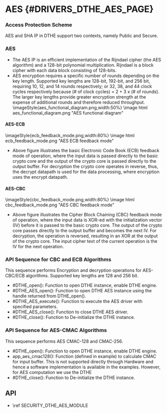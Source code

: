 # AES {#DRIVERS_DTHE_AES_PAGE}

### Access Protection Scheme
AES and SHA IP in DTHE support two contexts, namely Public and Secure. 

### AES
- The AES IP is an efficient implementation of the Rijndael cipher (the AES 
algorithm) and a 128-bit polynomial multiplication. Rijndael is a block cipher 
with each data block consisting of 128-bits.
- AES encryption requires a specific number of rounds depending on the key length.
Supported key lengths are 128-bit, 192-bit, and 256 bit, requiring 10, 12, and 14 
rounds respectively; or 32, 38, and 44 clock cycles respectively because (# of 
clock cycles) = 2 + 3 x (# of rounds). The larger key lengths provide greater 
encryption strength at the expense of additional rounds and therefore reduced 
throughput.
\imageStyle{aes_functional_diagram.png,width:50%}
\image html aes_functional_diagram.png "AES functional diagram"
#### AES-ECB
\imageStyle{ecb_feedback_mode.png,width:80%}
\image html ecb_feedback_mode.png "AES ECB feedback mode"
- Above figure illustrates the basic Electronic Code Book (ECB) feedback mode 
of operation, where the input data is passed directly to the basic crypto core 
and the output of the crypto core is passed directly to the output buffer. For 
decryption the crypto core operates in reverse, thus, the decrypt datapath is 
used for the data processing, where encryption uses the encrypt datapath.
#### AES-CBC
\imageStyle{cbc_feedback_mode.png,width:80%}
\image html cbc_feedback_mode.png "AES CBC feedback mode"
- Above figure illustrates the Cipher Block Chaining (CBC) feedback mode of 
operation, where the input data is XOR-ed with the initialization vector (IV) 
before it is passed to the basic crypto core. The output of the crypto core 
passes directly to the output buffer and becomes the next IV. For decryption, 
the operation is reversed, resulting in an XOR at the output of the crypto core. 
The input cipher text of the current operation is the IV for the next operation.

### API Sequence for CBC and ECB Algorithms

This sequence performs Encryption and decryption operations for AES-CBC/ECB algorithms. Supported key lengths are 128 and 256 bit.

- #DTHE_open(): Function to open DTHE instance, enable DTHE engine.
- #DTHE_AES_open(): Function to open DTHE AES instance using the handle returned from DTHE_open().
- #DTHE_AES_execute(): Function to execute the AES driver with specified parameters.
- #DTHE_AES_close(): Function to close DTHE AES driver.
- #DTHE_close(): Function to De-initialize the DTHE instance.

### API Sequence for AES-CMAC Algorithms

This sequence performs AES CMAC-128 and CMAC-256.

- #DTHE_open(): Function to open DTHE instance, enable DTHE engine.
- app_aes_cmac128(): Function (defined in example) to calculate CMAC for input 
buffer. This is not supported directly through Hardware and hence a software 
implementation is available in the examples. However, for AES computation we 
use the DTHE
- #DTHE_close(): Function to De-initialize the DTHE instance.

## API
- \ref SECURITY_DTHE_AES_MODULE


